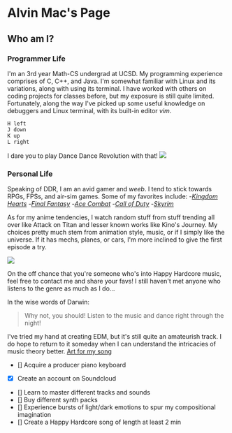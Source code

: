 # Alvin Mac's Page

## Who am I?
### Programmer Life
I'm an 3rd year Math-CS undergrad at UCSD. My programming experience comprises of C, C++, and Java. I'm somewhat familiar with Linux and its variations, along with using its terminal. I have worked with others on coding projects for classes before, but my exposure is still quite limited. Fortunately, along the way I've picked up some useful knowledge on debuggers and Linux terminal, with its built-in editor _vim_.
```
H left
J down
K up
L right
```
I dare you to play Dance Dance Revolution with that!
![](https://d2skuhm0vrry40.cloudfront.net/2018/articles/2018-10-03-09-35/dance-dance-revolution-movie-in-the-works-1538555736785.jpg/EG11/resize/1200x-1/dance-dance-revolution-movie-in-the-works-1538555736785.jpg)

### Personal Life
Speaking of DDR, I am an avid gamer and *weeb*. I tend to stick towards RPGs, FPSs, and air-sim games. Some of my favorites include: 
-[_Kingdom Hearts_](https://www.kingdomhearts.com/home/us/)
-[_Final Fantasy_](https://en.wikipedia.org/wiki/Final_Fantasy)
-[_Ace Combat_](https://acecombat.fandom.com/wiki/Ace_Combat)
-[_Call of Duty_](https://www.callofduty.com/home)
-[_Skyrim_](https://elderscrolls.bethesda.net/en/skyrim)

As for my anime tendencies, I watch random stuff from stuff trending all over like Attack on Titan and lesser known works like Kino's Journey. My choices pretty much stem from animation style, music, or if I simply like the universe. If it has mechs, planes, or cars, I'm more inclined to give the first episode a try.

![](https://images.fineartamerica.com/images/artworkimages/mediumlarge/1/kinos-journey-bert-mailer.jpg)

On the off chance that you're someone who's into Happy Hardcore music, feel free to contact me and share your favs! I still haven't met anyone who listens to the genre as much as I do...

In the wise words of Darwin:
> Why not, you should!
> Listen to the music and dance right through the night!

I've tried my hand at creating EDM, but it's still quite an amateurish track. I do hope to return to it someday when I can understand the intricacies of music theory better.
[Art for my song](./yogurtdream.jpg)

- []    Acquire a producer piano keyboard
- [x]   Create an account on Soundcloud
- []    Learn to master different tracks and sounds
- []    Buy different synth packs
- []    Experience bursts of light/dark emotions to spur my compositional imagination
- []    Create a Happy Hardcore song of length at least 2 min
